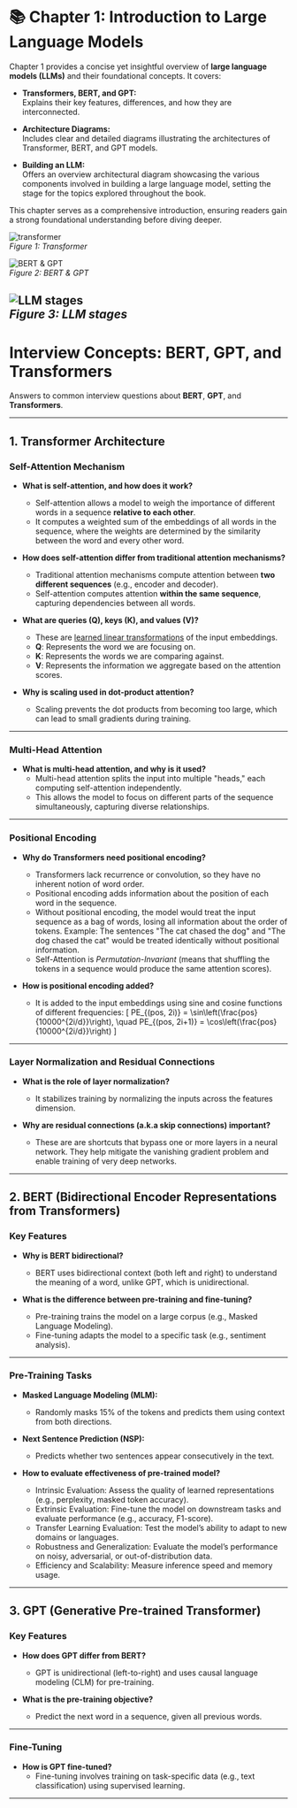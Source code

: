 # 📚 Chapter 1: Introduction to Large Language Models  

Chapter 1 provides a concise yet insightful overview of **large language models (LLMs)** and their foundational concepts. It covers:  

- **Transformers, BERT, and GPT:**  
  Explains their key features, differences, and how they are interconnected.  

- **Architecture Diagrams:**  
  Includes clear and detailed diagrams illustrating the architectures of Transformer, BERT, and GPT models.  

- **Building an LLM:**  
  Offers an overview architectural diagram showcasing the various components involved in building a large language model, setting the stage for the topics explored throughout the book.  

This chapter serves as a comprehensive introduction, ensuring readers gain a strong foundational understanding before diving deeper.  


![transformer](transformer.png)  
*Figure 1: Transformer*

![BERT & GPT](bert_gpt.png)  
*Figure 2: BERT & GPT*

![LLM stages](LLM_stages.png)  
*Figure 3: LLM stages*
---

# Interview Concepts: BERT, GPT, and Transformers

Answers to common interview questions about **BERT**, **GPT**, and **Transformers**. 

---
## 1. Transformer Architecture

### Self-Attention Mechanism
- **What is self-attention, and how does it work?**
  - Self-attention allows a model to weigh the importance of different words in a sequence **relative to each other**.
  - It computes a weighted sum of the embeddings of all words in the sequence, where the weights are determined by the similarity between the word and every other word.

- **How does self-attention differ from traditional attention mechanisms?**
  - Traditional attention mechanisms compute attention between **two different sequences** (e.g., encoder and decoder).
  - Self-attention computes attention **within the same sequence**, capturing dependencies between all words.

- **What are queries (Q), keys (K), and values (V)?**
  - These are <u>learned linear transformations</u> of the input embeddings.
  - **Q**: Represents the word we are focusing on.
  - **K**: Represents the words we are comparing against.
  - **V**: Represents the information we aggregate based on the attention scores.

- **Why is scaling used in dot-product attention?**
  - Scaling prevents the dot products from becoming too large, which can lead to small gradients during training.

---

### Multi-Head Attention
- **What is multi-head attention, and why is it used?**
  - Multi-head attention splits the input into multiple "heads," each computing self-attention independently.
  - This allows the model to focus on different parts of the sequence simultaneously, capturing diverse relationships.

---

### Positional Encoding
- **Why do Transformers need positional encoding?**
  - Transformers lack recurrence or convolution, so they have no inherent notion of word order.
  - Positional encoding adds information about the position of each word in the sequence.
  - Without positional encoding, the model would treat the input sequence as a bag of words, losing all information about the order of tokens. Example: The sentences "The cat chased the dog" and "The dog chased the cat" would be treated identically without positional information.
   - Self-Attention is *Permutation-Invariant* (means that shuffling the tokens in a sequence would produce the same attention scores).

- **How is positional encoding added?**
  - It is added to the input embeddings using sine and cosine functions of different frequencies:
    \[
    PE_{(pos, 2i)} = \sin\left(\frac{pos}{10000^{2i/d}}\right), \quad PE_{(pos, 2i+1)} = \cos\left(\frac{pos}{10000^{2i/d}}\right)
    \]

---

### Layer Normalization and Residual Connections
- **What is the role of layer normalization?**
  - It stabilizes training by normalizing the inputs across the features dimension.

- **Why are residual connections (a.k.a skip connections) important?**
  - These are are shortcuts that bypass one or more layers in a neural network. They help mitigate the vanishing gradient problem and enable training of very deep networks.

---

## 2. BERT (Bidirectional Encoder Representations from Transformers)

### Key Features
- **Why is BERT bidirectional?**
  - BERT uses bidirectional context (both left and right) to understand the meaning of a word, unlike GPT, which is unidirectional.

- **What is the difference between pre-training and fine-tuning?**
  - Pre-training trains the model on a large corpus (e.g., Masked Language Modeling).
  - Fine-tuning adapts the model to a specific task (e.g., sentiment analysis).

---

### Pre-Training Tasks
- **Masked Language Modeling (MLM):**
  - Randomly masks 15% of the tokens and predicts them using context from both directions.

- **Next Sentence Prediction (NSP):**
  - Predicts whether two sentences appear consecutively in the text.

- **How to evaluate effectiveness of pre-trained model?**
  - Intrinsic Evaluation: Assess the quality of learned representations (e.g., perplexity, masked token accuracy).
  - Extrinsic Evaluation: Fine-tune the model on downstream tasks and evaluate performance (e.g., accuracy, F1-score).
  - Transfer Learning Evaluation: Test the model’s ability to adapt to new domains or languages.
  - Robustness and Generalization: Evaluate the model’s performance on noisy, adversarial, or out-of-distribution data.
  - Efficiency and Scalability: Measure inference speed and memory usage.


---

## 3. GPT (Generative Pre-trained Transformer)

### Key Features
- **How does GPT differ from BERT?**
  - GPT is unidirectional (left-to-right) and uses causal language modeling (CLM) for pre-training.

- **What is the pre-training objective?**
  - Predict the next word in a sequence, given all previous words.

---

### Fine-Tuning
- **How is GPT fine-tuned?**
  - Fine-tuning involves training on task-specific data (e.g., text classification) using supervised learning.

---
